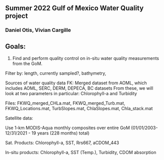 ## Summer 2022 Gulf of Mexico Water Quality project 
### Daniel Otis, Vivian Cargille

## Goals: 

1. Find and perform quality control on in-situ water quality measurements from the GoM.

Filter by: length, currently sampled?, bathymetry, 


Sources of water quality data
FK: Merged dataset from AOML, which includes AOML, SERC, DERM, DEPECA, BC datasets
From these, we will look at two parameters in particular: Chlorophyll-a and Turbidity

Files: FKWQ_merged_CHLa.mat, FKWQ_merged_Turb.mat, FKWQ_Locations.mat, TurbSlopes.mat, ChlaSlopes.mat, Chla_stack.mat



Satellite data:

Use 1-km MODIS-Aqua monthly composites over entire GoM (01/01/2003-12/31/2021 - 19 years (228 months) total) 

Sat. Products: Chlorophyll-a, SST, Rrs667, aCDOM_443

In-situ products: Chlorophyll-a, SST (Temp.), Turbidity, CDOM absorption
